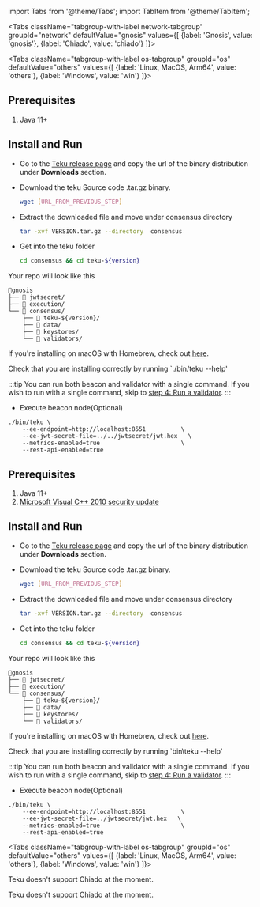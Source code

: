 import Tabs from '@theme/Tabs';
import TabItem from '@theme/TabItem';


<Tabs className="tabgroup-with-label network-tabgroup" groupId="network" defaultValue="gnosis" values={[
    {label: 'Gnosis', value: 'gnosis'},
    {label: 'Chiado', value: 'chiado'}
]}>
<TabItem value="gnosis">

<Tabs className="tabgroup-with-label os-tabgroup" groupId="os" defaultValue="others" values={[
{label: 'Linux, MacOS, Arm64', value: 'others'},
{label: 'Windows', value: 'win'}
]}>
<TabItem value="others">

## Prerequisites
1. Java 11+


## Install and Run

- Go to the [Teku release page](https://github.com/ConsenSys/teku/releases) and copy the url of the binary distribution under **Downloads** section.


- Download the teku Source code .tar.gz binary.
    ```bash
    wget [URL_FROM_PREVIOUS_STEP]
    ```

- Extract the downloaded file and move under consensus directory
    ```bash
    tar -xvf VERSION.tar.gz --directory  consensus
    ```

- Get into the teku folder
    ```bash
    cd consensus && cd teku-${version} 
    ```

Your repo will look like this



```
📂gnosis
├── 📂 jwtsecret/
├── 📂 execution/
└── 📂 consensus/
    ├── 📂 teku-${version}/
    ├── 📂 data/
    ├── 📂 keystores/
    └── 📂 validators/
```

If you're installing on macOS with Homebrew, check out [here](https://docs.teku.consensys.net/en/latest/HowTo/Get-Started/Installation-Options/Install-Binaries/#macos-with-homebrew).

Check that you are installing correctly by running `./bin/teku --help'


:::tip
You can run both beacon and validator with a single command. If you wish to run with a single command, skip to [step 4: Run a validator](../../README.md#step-4-run-a-validator).
:::

- Execute beacon node(Optional)

```
./bin/teku \
    --ee-endpoint=http://localhost:8551          \
    --ee-jwt-secret-file=../../jwtsecret/jwt.hex   \
    --metrics-enabled=true                       \
    --rest-api-enabled=true
```

</TabItem>

<TabItem value="win">

## Prerequisites
1. Java 11+
2. [Microsoft Visual C++ 2010 security update](https://www.microsoft.com/en-us/download/details.aspx?id=26999)

## Install and Run

- Go to the [Teku release page](https://github.com/ConsenSys/teku/releases) and copy the url of the binary distribution under **Downloads** section.


- Download the teku Source code .tar.gz binary.
    ```bash
    wget [URL_FROM_PREVIOUS_STEP]
    ```

- Extract the downloaded file and move under consensus directory
    ```bash
    tar -xvf VERSION.tar.gz --directory  consensus
    ```

- Get into the teku folder
    ```bash
    cd consensus && cd teku-${version} 
    ```

Your repo will look like this



```
📂gnosis
├── 📂 jwtsecret/
├── 📂 execution/
└── 📂 consensus/
    ├── 📂 teku-${version}/
    ├── 📂 data/
    ├── 📂 keystores/
    └── 📂 validators/
```

If you're installing on macOS with Homebrew, check out [here](https://docs.teku.consensys.net/en/latest/HowTo/Get-Started/Installation-Options/Install-Binaries/#macos-with-homebrew).

Check that you are installing correctly by running `bin\teku --help'


:::tip
You can run both beacon and validator with a single command. If you wish to run with a single command, skip to [step 4: Run a validator](../../README.md#step-4-run-a-validator).
:::

- Execute beacon node(Optional)

```
./bin/teku \
    --ee-endpoint=http://localhost:8551          \
    --ee-jwt-secret-file=../jwtsecret/jwt.hex   \
    --metrics-enabled=true                       \
    --rest-api-enabled=true
```

</TabItem>
</Tabs>

</TabItem>
<TabItem value="chiado">

<Tabs className="tabgroup-with-label os-tabgroup" groupId="os" defaultValue="others" values={[
{label: 'Linux, MacOS, Arm64', value: 'others'},
{label: 'Windows', value: 'win'}
]}>
<TabItem value="others">

Teku doesn't support Chiado at the moment.

</TabItem>
<TabItem value="win">

Teku doesn't support Chiado at the moment.

</TabItem>
</Tabs>

</TabItem>
</Tabs>